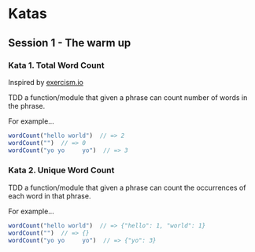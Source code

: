 # Katas

## Session 1 - The warm up

### Kata 1. Total Word Count

Inspired by [exercism.io](http://exercism.io/exercises/ecmascript/word-count/readme)

TDD a function/module that given a phrase can count number of words in the phrase.

For example...

```javascript
wordCount("hello world")  // => 2
wordCount("")  // => 0
wordCount("yo yo     yo")  // => 3
```

### Kata 2. Unique Word Count

TDD a function/module that given a phrase can count the occurrences of each word in that phrase.

For example...

```javascript
wordCount("hello world")  // => {"hello": 1, "world": 1}
wordCount("")  // => {}
wordCount("yo yo     yo")  // => {"yo": 3}
```
